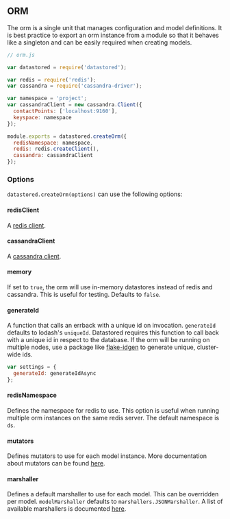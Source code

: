 ## ORM

The orm is a single unit that manages configuration and model definitions. It is best practice to export an orm instance from a module so that it behaves like a singleton and can be easily required when creating models.

```js
// orm.js

var datastored = require('datastored');

var redis = require('redis');
var cassandra = require('cassandra-driver');

var namespace = 'project';
var cassandraClient = new cassandra.Client({
  contactPoints: ['localhost:9160'],
  keyspace: namespace
});

module.exports = datastored.createOrm({
  redisNamespace: namespace,
  redis: redis.createClient(),
  cassandra: cassandraClient
});
```

### Options

`datastored.createOrm(options)` can use the following options:

#### redisClient

A [redis client](https://github.com/mranney/node_redis).

#### cassandraClient

A [cassandra client](https://github.com/datastax/nodejs-driver).

#### memory

If set to `true`, the orm will use in-memory datastores instead of redis and cassandra. This is useful for testing. Defaults to `false`.

#### generateId

A function that calls an errback with a unique id on invocation. `generateId` defaults to lodash's `uniqueId`. Datastored requires this function to call back with a unique id in respect to the database. If the orm will be running on multiple nodes, use a package like [flake-idgen](https://github.com/T-PWK/flake-idgen) to generate unique, cluster-wide ids.

```js
var settings = {
  generateId: generateIdAsync
};
```

#### redisNamespace

Defines the namespace for redis to use. This option is useful when running multiple orm instances on the same redis server. The default namespace is `ds`.

#### mutators

Defines mutators to use for each model instance. More documentation about mutators can be found [here](mutators.md).

#### marshaller

Defines a default marshaller to use for each model. This can be overridden per model. `modelMarshaller` defaults to `marshallers.JSONMarshaller`. A list of available marshallers is documented [here](marshallers.md).
